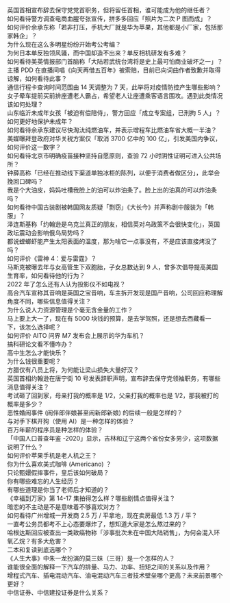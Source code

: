 英国首相宣布辞去保守党党首职务，但将留任首相，谁可能成为他的继任者？  
如何看待警方调查电商血腥夸张宣传，拼多多回应「照片为二次 P 图而成」？  
如何评价余承东称「若非打压，手机大厂就是华为苹果，其他都是小厂家，包括那家韩企」？  
为什么现在这么多明星纷纷开始考公考编？  
为何日本单反独领风骚，而中国却造不出来？单反相机研发有多难？  
如何看待美英情报部门首脑称「大陆若武统台湾将是史上最可怕商业破坏之一」？  
主播 PDD 在直播间唱《向天再借五百年》被索赔，目前已向词曲作者致歉并取得谅解，如何看待此事？  
通信行程卡查询时间范围由 14 天调整为 7 天，此举将对疫情防控产生哪些影响？  
女子晕车提前买前排座遭老人霸占，希望老人让座遭乘客语言围攻。遇到此类情况该如何处理？  
山东临沂未成年女孩「被迫有偿陪侍」，警方回应「成立专案组，已刑拘 5 人」？如何更好地保护未成年？  
如何看待余承东建议尽快淘汰纯燃油车，并表示增程车比燃油车省大概一半油？  
美媒曝拜登政府对华关税方案仅「取消 3700 亿中的 100 亿」，引发美国内争议，如何评价这一数字？  
如何看待北京市明确疫苗接种坚持自愿原则，查验 72 小时阴性证明可进入公共场所？  
钟薛高称「已经在推动线下渠道单独冰柜的陈列，以便于消费者做区分」，此举会挽回口碑吗？  
我是个大油皮，妈妈吐槽我脸上的油可以炸油条了。脸上出的油真的可以炸油条吗？  
如何看待中国古装剧被韩国网友质疑「剽窃」《大长今》并声称剧中服装为「韩服」？  
泽连斯基称「约翰逊是乌克兰真正的朋友，相信英对乌政策不会很快变化」，英国政坛震动会影响俄乌局势吗？  
都说螳螂虾能产生太阳表面的温度，那为啥它一点事没有，不是应该直接烤没了吗？  
如何评价《雷神 4：爱与雷霆》？  
马斯克被曝去年与女高管生下双胞胎，子女总数达到 9 人，曾多次倡导提高美国生育率，如何看待他的行为？  
2022 年了怎么还有人认为投影仪不如电视？  
高合汽车宣称其音响是英国之宝音响，车主拆开发现是国产音响，公司回应称理解角度不同，哪些信息值得关注？  
为什么说人力资源管理是个毫无含金量的工作？  
马上要上大一了，现在有 5000 块钱的预算，是去学驾照，还是想去西藏看一下，该怎么选择呢？  
如何评价 AITO 问界 M7 发布会上展示的华为车机？  
搞科研论文看不懂咋办？  
高中生怎么才能快乐？  
为什么钱很重要呢？  
方腊仅有八员上将，为何能让梁山损失大量好汉？  
英国首相约翰逊在唐宁街 10 号发表辞职声明，宣布辞去保守党领袖职务，有哪些消息值得关注？  
考试砸了回到家，母亲打我的概率是 1/2，父亲打我的概率也是 1/2，那我被打的概率是多少？  
恶性婚闹事件 (闹伴郎伴娘甚至闹新郎新娘) 的后续一般是怎样的？  
与对手下棋开狗（使用 AI）是一种怎样的体验？  
百万年薪的程序员是种怎样的体验？  
「中国人口普查年鉴 -2020」显示，吉林和辽宁这两个省份女多男少，这项数据说明了什么？  
如何评价苹果手机是老人机之王？  
你为什么喜欢美式咖啡 (Americano) ？  
只论甄嬛假摔事件，皇后该如何破局？  
你有哪些难忘的人生经历？  
有哪些道理是你当了老师后才知道的？  
《幸福到万家》第 14-17 集拍得怎么样？哪些剧情点值得关注？  
暗恋的不主动是不是意味着不够喜欢对方？  
如何看待广州增城一开发商 2.5 万 / 平拿地，现在卖房最低 1.3 万 / 平？  
一直考公务员都考不上心态要爆炸了，想知道大家是怎么熬过来的？  
哈根达斯回应被查出一类致癌物称「涉事批次未在中国大陆销售」，为何会混入环氧乙烷？有多大危害？  
二本和复读到底选哪个？  
《人生大事》中朱一龙扮演的莫三妹（三哥）是一个怎样的人？  
谁能很全面的解释一下汽车的排量、马力、功率、扭矩之间的关系以及作用？  
增程式汽车、插电混动汽车、油电混动汽车三者技术壁垒哪个更高？未来前景哪个更好？  
中信证券、中信建投证券是什么关系？  
